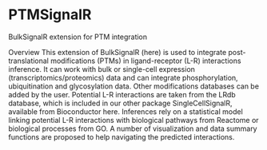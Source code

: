 # PTMSignalR
BulkSignalR extension for PTM integration

Overview
This extension of BulkSignalR (here) is used to integrate post-translational modifications (PTMs) in ligand-receptor (L-R) interactions inference. It can work with bulk or single-cell expression (transcriptomics/proteomics) data and can integrate phosphorylation, ubiquitination and glycosylation data. Other modifications databases can be added by the user. Potential L-R interactions are taken from the LRdb database, which is included in our other package SingleCellSignalR, available from Bioconductor here.
Inferences rely on a statistical model linking potential L-R interactions with biological pathways from Reactome or biological processes from GO.
A number of visualization and data summary functions are proposed to help navigating the predicted interactions.
